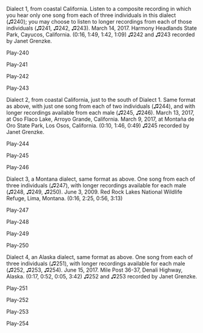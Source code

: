 Dialect 1, from coastal California. Listen to a composite recording in
which you hear only one song from each of three individuals in this
dialect (♫240); you may choose to listen to longer recordings from each
of those individuals (♫241, ♫242, ♫243). March 14, 2017. Harmony
Headlands State Park, Cayucos, California. (0:16, 1:49, 1:42, 1:09) ♫242
and ♫243 recorded by Janet Grenzke.

Play-240

Play-241

Play-242

Play-243

Dialect 2, from coastal California, just to the south of Dialect 1. Same
format as above, with just one song from each of two individuals (♫244),
and with longer recordings available from each male (♫245, ♫246). March
13, 2017, at Oso Flaco Lake, Arroyo Grande, California. March 9, 2017,
at Montaña de Oro State Park, Los Osos, California. (0:10, 1:46,
0:49) ♫245 recorded by Janet Grenzke.

Play-244

Play-245

Play-246

Dialect 3, a Montana dialect, same format as above. One song from each
of three individuals (♫247), with longer recordings available for each
male (♫248, ♫249, ♫250). June 3, 2009. Red Rock Lakes National Wildlife
Refuge, Lima, Montana. (0:16, 2:25, 0:56, 3:13)

Play-247

Play-248

Play-249

Play-250

Dialect 4, an Alaska dialect, same format as above. One song from each
of three individuals (♫251), with longer recordings available for each
male (♫252, ♫253, ♫254). June 15, 2017. Mile Post 36-37, Denali Highway,
Alaska. (0:17, 0:52, 0:05, 3:42) ♫252 and ♫253 recorded by Janet
Grenzke.

Play-251

Play-252

Play-253

Play-254
